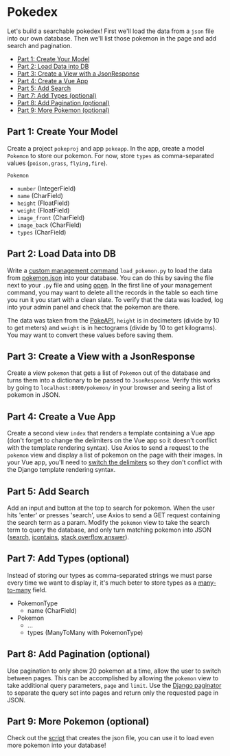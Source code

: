 

# Pokedex

Let's build a searchable pokedex! First we'll load the data from a `json` file into our own database. Then we'll list those pokemon in the page and add search and pagination.

- [Part 1: Create Your Model](#part-1-create-your-model)
- [Part 2: Load Data into DB](#part-2-load-data-into-db)
- [Part 3: Create a View with a JsonResponse](#part-3-create-a-view-with-a-jsonresponse)
- [Part 4: Create a Vue App](#part-4-create-a-vue-app)
- [Part 5: Add Search](#part-5-add-search)
- [Part 7: Add Types (optional)](#part-7-add-types-optional)
- [Part 8: Add Pagination (optional)](#part-8-add-pagination-optional)
- [Part 9: More Pokemon (optional)](#part-9-more-pokemon-optional)





## Part 1: Create Your Model

Create a project `pokeproj` and app `pokeapp`. In the app, create a model `Pokemon` to store our pokemon. For now, store `types` as comma-separated values (`poison,grass`, `flying,fire`).

`Pokemon`
- `number` (IntegerField)
- `name` (CharField)
- `height` (FloatField)
- `weight` (FloatField)
- `image_front` (CharField)
- `image_back` (CharField)
- `types` (CharField)


## Part 2: Load Data into DB

Write a [custom management command](../../3%20Django/docs/01%20Django%20Overview.md#custom-management-commands) `load_pokemon.py` to load the data from [pokemon.json](./pokemon.json) into your database. You can do this by saving the file next to your `.py` file and using [open](../../1%20Python/docs/File%20IO.md). In the first line of your management command, you may want to delete all the records in the table so each time you run it you start with a clean slate. To verify that the data was loaded, log into your admin panel and check that the pokemon are there.

The data was taken from the [PokeAPI](https://pokeapi.co/docs/v2#pokemon), `height` is in decimeters (divide by 10 to get meters) and `weight` is in hectograms (divide by 10 to get kilograms). You may want to convert these values before saving them.

## Part 3: Create a View with a JsonResponse

Create a view `pokemon` that gets a list of `Pokemon` out of the database and turns them into a dictionary to be passed to `JsonResponse`. Verify this works by going to `localhost:8000/pokemon/` in your browser and seeing a list of pokemon in JSON.

## Part 4: Create a Vue App

Create a second view `index` that renders a template containing a Vue app (don't forget to change the delimiters on the Vue app so it doesn't conflict with the template rendering syntax). Use Axios to send a request to the `pokemon` view and display a list of pokemon on the page with their images. In your Vue app, you'll need to [switch the delimiters](https://stackoverflow.com/questions/48125577/how-to-change-delimiters-in-vue-js) so they don't conflict with the Django template rendering syntax.

## Part 5: Add Search

Add an input and button at the top to search for pokemon. When the user hits 'enter' or presses 'search', use Axios to send a GET request containing the search term as a param. Modify the `pokemon` view to take the search term to query the database, and only turn matching pokemon into JSON ([search](https://docs.djangoproject.com/en/3.0/topics/db/search/), [icontains](https://docs.djangoproject.com/en/3.0/ref/models/querysets/#std:fieldlookup-icontains), [stack overflow answer](https://stackoverflow.com/questions/38478635/search-using-multiple-fields-django-building-the-object-list)).


## Part 7: Add Types (optional)

Instead of storing our types as comma-separated strings we must parse every time we want to display it, it's much beter to store types as a [many-to-many](https://docs.djangoproject.com/en/3.2/topics/db/examples/many_to_many/) field.

- PokemonType
  - name (CharField)
- Pokemon
  - ...
  - types (ManyToMany with PokemonType)


## Part 8: Add Pagination (optional)

Use pagination to only show 20 pokemon at a time, allow the user to switch between pages. This can be accomplished by allowing the `pokemon` view to take additional query parameters, `page` and `limit`. Use the [Django paginator](https://docs.djangoproject.com/en/3.2/topics/pagination/) to separate the query set into pages and return only the requested page in JSON.

## Part 9: More Pokemon (optional)

Check out the [script](./pokedex.py) that creates the json file, you can use it to load even more pokemon into your database!

